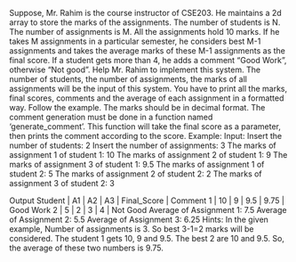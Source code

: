 Suppose, Mr. Rahim is the course instructor of CSE203. He maintains a 2d array to store the
marks of the assignments. The number of students is N. The number of assignments is M. All
the assignments hold 10 marks. If he takes M assignments in a particular semester, he considers
best M-1 assignments and takes the average marks of these M-1 assignments as the final score.
If a student gets more than 4, he adds a comment “Good Work”, otherwise “Not good”. Help Mr.
Rahim to implement this system. The number of students, the number of assignments, the
marks of all assignments will be the input of this system. You have to print all the marks, final
scores, comments and the average of each assignment in a formatted way. Follow the example.
The marks should be in decimal format.
The comment generation must be done in a function named ‘generate_comment’. This function
will take the final score as a parameter, then prints the comment according to the score.
Example:
Input:
Insert the number of students: 2
Insert the number of assignments: 3
The marks of assignment 1 of student 1: 10
The marks of assignment 2 of student 1: 9
The marks of assignment 3 of student 1: 9.5
The marks of assignment 1 of student 2: 5
The marks of assignment 2 of student 2: 2
The marks of assignment 3 of student 2: 3

Output
Student | A1 | A2 | A3 | Final_Score | Comment
1 | 10 | 9 | 9.5 | 9.75 | Good Work
2 | 5 | 2 | 3 | 4 | Not Good
Average of Assignment 1: 7.5
Average of Assignment 2: 5.5
Average of Assignment 3: 6.25
Hints: In the given example, Number of assignments is 3. So best 3-1=2 marks will be
considered. The student 1 gets 10, 9 and 9.5. The best 2 are 10 and 9.5. So, the average of these
two numbers is 9.75.
